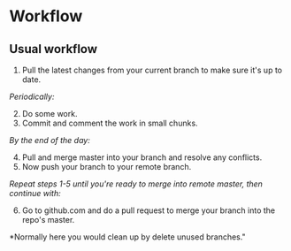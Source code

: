 # Workflow

## Usual workflow

1. Pull the latest changes from your current branch to make sure it's up to date.

*Periodically:*

2. Do some work.
3. Commit and comment the work in small chunks.

*By the end of the day:*

4. Pull and merge master into your branch and resolve any conflicts.
5. Now push your branch to your remote branch.

*Repeat steps 1-5 until you're ready to merge into remote master, then continue with:*

6. Go to github.com and do a pull request to merge your branch into the repo's master.

*Normally here you would clean up by delete unused branches."